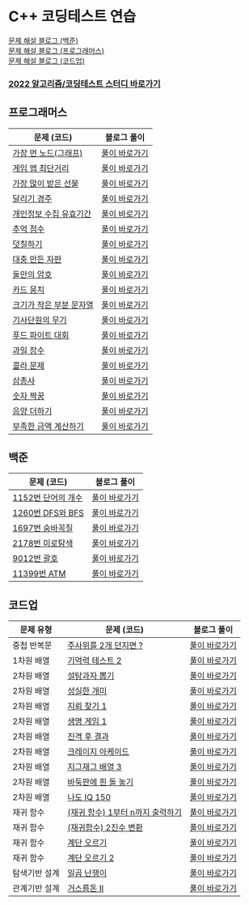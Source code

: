 # C++ 코딩테스트 연습
[문제 해설 블로그 (백준)](https://deff-dev.tistory.com/category/%EC%BD%94%EB%94%A9%ED%85%8C%EC%8A%A4%ED%8A%B8/%EB%B0%B1%EC%A4%80)  <br/>
[문제 해설 블로그 (프로그래머스)](https://deff-dev.tistory.com/category/%EC%BD%94%EB%94%A9%ED%85%8C%EC%8A%A4%ED%8A%B8/%ED%94%84%EB%A1%9C%EA%B7%B8%EB%9E%98%EB%A8%B8%EC%8A%A4)  <br/>
[문제 해설 블로그 (코드업)](https://deff-dev.tistory.com/category/%EC%BD%94%EB%94%A9%ED%85%8C%EC%8A%A4%ED%8A%B8/%EC%BD%94%EB%93%9C%EC%97%85)  <br/>  
### [2022 알고리즘/코딩테스트 스터디 바로가기](https://github.com/JeongHPark/2022-Algorithm-Study/tree/jsd)  <br/>


## 프로그래머스
|문제 (코드)|블로그 풀이|
|----|----|
|[가장 먼 노드(그래프)](https://github.com/seungdo1234/CodingTestPractice/blob/main/Programmers/%EA%B7%B8%EB%9E%98%ED%94%84/%EA%B0%80%EC%9E%A5%20%EB%A8%BC%20%EB%85%B8%EB%93%9C.cpp)|[풀이 바로가기](https://github.com/seungdo1234/CodingTestPractice/tree/main/Programmers/%EA%B7%B8%EB%9E%98%ED%94%84)|
|[게임 맵 최단거리](https://github.com/seungdo1234/CodingTestPractice/blob/main/Programmers/%EA%B2%8C%EC%9E%84%20%EB%A7%B5%20%EC%B5%9C%EB%8B%A8%EA%B1%B0%EB%A6%AC/%EA%B2%8C%EC%9E%84%20%EB%A7%B5%20%EC%B5%9C%EB%8B%A8%EA%B1%B0%EB%A6%AC.cpp)|[풀이 바로가기](https://deff-dev.tistory.com/12)|
|[가장 많이 받은 선물](https://github.com/seungdo1234/CodingTestPractice/blob/main/Programmers/%EA%B0%80%EC%9E%A5%20%EB%A7%8E%EC%9D%B4%20%EB%B0%9B%EC%9D%80%20%EC%84%A0%EB%AC%BC/%EA%B0%80%EC%9E%A5%20%EB%A7%8E%EC%9D%B4%20%EB%B0%9B%EC%9D%80%20%EC%84%A0%EB%AC%BC.cpp)|[풀이 바로가기](https://deff-dev.tistory.com/18)|  
|[달리기 경주](https://github.com/seungdo1234/CodingTestPractice/blob/main/Programmers/%EB%8B%AC%EB%A6%AC%EA%B8%B0%20%EA%B2%BD%EC%A3%BC/%EB%8B%AC%EB%A6%AC%EA%B8%B0%20%EA%B2%BD%EC%A3%BC.cpp)|[풀이 바로가기](https://deff-dev.tistory.com/19)|  
|[개인정보 수집 유효기간](https://github.com/seungdo1234/CodingTestPractice/blob/main/Programmers/%EA%B0%9C%EC%9D%B8%EC%A0%95%EB%B3%B4%20%EC%88%98%EC%A7%91%20%EC%9C%A0%ED%9A%A8%EA%B8%B0%EA%B0%84/%EA%B0%9C%EC%9D%B8%EC%A0%95%EB%B3%B4%20%EC%88%98%EC%A7%91%20%EC%9C%A0%ED%9A%A8%EA%B8%B0%EA%B0%84.cpp) |[풀이 바로가기](https://deff-dev.tistory.com/22)|
|[추억 점수](https://github.com/seungdo1234/CodingTestPractice/blob/main/Programmers/%EC%B6%94%EC%96%B5%20%EC%A0%90%EC%88%98/%EC%B6%94%EC%96%B5%EC%A0%90%EC%88%98.cpp)|  [풀이 바로가기](https://deff-dev.tistory.com/23)|  
|[덧칠하기](https://github.com/seungdo1234/CodingTestPractice/blob/main/Programmers/%EB%8D%A7%EC%B9%A0%ED%95%98%EA%B8%B0/%EB%8D%A7%EC%B9%A0%ED%95%98%EA%B8%B0.cpp)  |[풀이 바로가기](https://deff-dev.tistory.com/24)| 
|[대충 만든 자판](https://github.com/seungdo1234/CodingTestPractice/blob/main/Programmers/%EB%8C%80%EC%B6%A9%20%EB%A7%8C%EB%93%A0%20%EC%9E%90%ED%8C%90/%EB%8C%80%EC%B6%A9%20%EB%A7%8C%EB%93%A0%20%EC%9E%90%ED%8C%90.cpp) | [풀이 바로가기](https://deff-dev.tistory.com/18) | 
|[둘만의 암호](https://github.com/seungdo1234/CodingTestPractice/blob/main/Programmers/%EB%91%98%EB%A7%8C%EC%9D%98%20%EC%95%94%ED%98%B8/%EB%91%98%EB%A7%8C%EC%9D%98%20%EC%95%94%ED%98%B8.cpp) | [풀이 바로가기](https://deff-dev.tistory.com/29) | 
|[카드 뭉치](https://github.com/seungdo1234/CodingTestPractice/blob/main/Programmers/%20%EC%B9%B4%EB%93%9C%20%EB%AD%89%EC%B9%98/%EC%B9%B4%EB%93%9C%20%EB%AD%89%EC%B9%98.cpp) | [풀이 바로가기](https://deff-dev.tistory.com/30) | 
|[크기가 작은 부분 문자열](https://github.com/seungdo1234/CodingTestPractice/blob/main/Programmers/%ED%81%AC%EA%B8%B0%EA%B0%80%20%EC%9E%91%EC%9D%80%20%EB%AC%B8%EC%9E%90%EC%97%B4/%ED%81%AC%EA%B8%B0%EA%B0%80%20%EC%9E%91%EC%9D%80%20%EB%AC%B8%EC%9E%90%EC%97%B4.cpp) | [풀이 바로가기](https://deff-dev.tistory.com/34) | 
|[기사단원의 무기](https://github.com/seungdo1234/CodingTestPractice/blob/main/Programmers/%EA%B8%B0%EC%82%AC%EB%8B%A8%EC%9B%90%EC%9D%98%20%EB%AC%B4%EA%B8%B0/%EA%B8%B0%EC%82%AC%EB%8B%A8%EC%9B%90%EC%9D%98%20%EB%AC%B4%EA%B8%B0.cpp) | [풀이 바로가기](https://deff-dev.tistory.com/35) | 
|[푸드 파이트 대회](https://github.com/seungdo1234/CodingTestPractice/blob/main/Programmers/%ED%91%B8%EB%93%9C%20%ED%8C%8C%EC%9D%B4%ED%8A%B8%20%EB%8C%80%ED%9A%8C/%ED%91%B8%EB%93%9C%20%ED%8C%8C%EC%9D%B4%ED%8A%B8%20%EB%8C%80%ED%9A%8C.cpp) | [풀이 바로가기](https://deff-dev.tistory.com/42) | 
|[과일 장수](https://github.com/seungdo1234/CodingTestPractice/blob/main/Programmers/%EA%B3%BC%EC%9D%BC%20%EC%9E%A5%EC%88%98/%EA%B3%BC%EC%9D%BC%20%EC%9E%A5%EC%88%98.cpp  ) | [풀이 바로가기](https://deff-dev.tistory.com/44) | 
|[콜라 문제](https://github.com/seungdo1234/CodingTestPractice/blob/main/Programmers/%EC%BD%9C%EB%9D%BC%20%EB%AC%B8%EC%A0%9C/%EC%BD%9C%EB%9D%BC%20%EB%AC%B8%EC%A0%9C.cpp) | [풀이 바로가기](https://deff-dev.tistory.com/46) | 
|[삼총사](https://github.com/seungdo1234/CodingTestPractice/blob/main/Programmers/%EC%82%BC%EC%B4%9D%EC%82%AC/%EC%82%BC%EC%B4%9D%EC%82%AC.cpp) | [풀이 바로가기](https://deff-dev.tistory.com/47) | 
|[숫자 짝꿍](https://github.com/seungdo1234/CodingTestPractice/blob/main/Programmers/%EC%88%AB%EC%9E%90%20%EC%A7%9D%EA%BF%8D/%EC%88%AB%EC%9E%90%20%EC%A7%9D%EA%BF%8D.cpp) | [풀이 바로가기](https://deff-dev.tistory.com/45) | 
|[음양 더하기](https://github.com/seungdo1234/CodingTestPractice/blob/main/Programmers/%EC%9D%8C%EC%96%91%20%EB%8D%94%ED%95%98%EA%B8%B0/%EC%9D%8C%EC%96%91%20%EB%8D%94%ED%95%98%EA%B8%B0.cpp) | [풀이 바로가기](https://deff-dev.tistory.com/49) | 
|[부족한 금액 계산하기](https://github.com/seungdo1234/CodingTestPractice/blob/main/Programmers/%EB%B6%80%EC%A1%B1%ED%95%9C%20%EA%B8%88%EC%95%A1%20%EA%B3%84%EC%82%B0%ED%95%98%EA%B8%B0/%EB%B6%80%EC%A1%B1%ED%95%9C%20%EA%B8%88%EC%95%A1%20%EA%B3%84%EC%82%B0%ED%95%98%EA%B8%B0.cpp) | [풀이 바로가기](https://deff-dev.tistory.com) | 


## 백준
|문제 (코드)|블로그 풀이|
|----|----|
|[1152번 단어의 개수](https://github.com/seungdo1234/CodingTestPractice/blob/main/Baekjoon/1152%EB%B2%88%20%EB%8B%A8%EC%96%B4%EC%9D%98%20%EA%B0%9C%EC%88%98/%EB%8B%A8%EC%96%B4%EC%9D%98%20%EA%B0%9C%EC%88%98.cpp)| [풀이 바로가기](https://deff-dev.tistory.com/11) | 
|[1260번 DFS와 BFS](https://github.com/seungdo1234/CodingTestPractice/blob/main/Baekjoon/1260%EB%B2%88%20DFS%EC%99%80%20BFS/DFS%EC%99%80%20BFS.cpp)|[풀이 바로가기](https://deff-dev.tistory.com/13)|  
|[1697번 숨바꼭질](https://github.com/seungdo1234/CodingTestPractice/blob/main/Baekjoon/1697%EB%B2%88%20%EC%88%A8%EB%B0%94%EA%BC%AD%EC%A7%88/1697%EB%B2%88%20%EC%88%A8%EB%B0%94%EA%BC%AD%EC%A7%88.cpp)| [풀이 바로가기](https://deff-dev.tistory.com/14)  |
|[2178번 미로탐색](https://github.com/seungdo1234/CodingTestPractice/blob/main/Baekjoon/2178%EB%B2%88%20%EB%AF%B8%EB%A1%9C%ED%83%90%EC%83%89/2178%EB%B2%88%20%EB%AF%B8%EB%A1%9C%ED%83%90%EC%83%89.cpp) |[풀이 바로가기](https://deff-dev.tistory.com/17)  |
|[9012번 괄호](https://github.com/seungdo1234/CodingTestPractice/blob/main/Baekjoon/9012%EB%B2%88%20%EA%B4%84%ED%98%B8/9012%EB%B2%88%20%EA%B4%84%ED%98%B8.cpp)  | [풀이 바로가기](https://deff-dev.tistory.com/16)  |
|[11399번 ATM](https://github.com/seungdo1234/CodingTestPractice/blob/main/Baekjoon/11399%EB%B2%88%20ATM/11399%EB%B2%88%20ATM.cpp)| [풀이 바로가기](https://deff-dev.tistory.com/15)|  




## 코드업
|문제 유형|문제 (코드)|블로그 풀이|
|----|----|----|
|중첩 반복문|[주사위를 2개 던지면 ?](https://github.com/seungdo1234/CodingTestPractice/blob/main/CodeUp/%EC%A4%91%EC%B2%A9%20%EB%B0%98%EB%B3%B5%EB%AC%B8/%EC%A3%BC%EC%82%AC%EC%9C%84%EB%A5%BC%202%EA%B0%9C%20%EB%8D%98%EC%A7%80%EB%A9%B4%3F.cpp)| [풀이 바로가기](https://deff-dev.tistory.com/59) | 
|1차원 배열|[기억력 테스트 2](https://github.com/seungdo1234/CodingTestPractice/blob/main/CodeUp/1%EC%B0%A8%EC%9B%90%20%EB%B0%B0%EC%97%B4/%EA%B8%B0%EC%96%B5%EB%A0%A5%20%ED%85%8C%EC%8A%A4%ED%8A%B8%202.cpp)| [풀이 바로가기](https://deff-dev.tistory.com/74) |
|2차원 배열|[설탕과자 뽑기](https://github.com/seungdo1234/CodingTestPractice/blob/main/CodeUp/2%EC%B0%A8%EC%9B%90%20%EB%B0%B0%EC%97%B4/%EC%84%A4%ED%83%95%EA%B3%BC%EC%9E%90%20%EB%BD%91%EA%B8%B0.cpp)| [풀이 바로가기](https://deff-dev.tistory.com/60) |
|2차원 배열|[성실한 개미](https://github.com/seungdo1234/CodingTestPractice/blob/main/CodeUp/2%EC%B0%A8%EC%9B%90%20%EB%B0%B0%EC%97%B4/%EC%84%B1%EC%8B%A4%ED%95%9C%20%EA%B0%9C%EB%AF%B8.cpp)| [풀이 바로가기](https://deff-dev.tistory.com/61) | 
|2차원 배열|[지뢰 찾기 1](https://github.com/seungdo1234/CodingTestPractice/blob/main/CodeUp/2%EC%B0%A8%EC%9B%90%20%EB%B0%B0%EC%97%B4/%EC%A7%80%EB%A2%B0%20%EC%B0%BE%EA%B8%B0%201.cpp)| [풀이 바로가기](https://deff-dev.tistory.com/64) | 
|2차원 배열|[생명 게임 1](https://github.com/seungdo1234/CodingTestPractice/blob/main/CodeUp/2%EC%B0%A8%EC%9B%90%20%EB%B0%B0%EC%97%B4/%EC%83%9D%EB%AA%85%20%EA%B2%8C%EC%9E%84%201.cpp)| [풀이 바로가기](https://deff-dev.tistory.com/65) | 
|2차원 배열|[진격 후 결과](https://github.com/seungdo1234/CodingTestPractice/blob/main/CodeUp/2%EC%B0%A8%EC%9B%90%20%EB%B0%B0%EC%97%B4/%EC%A7%84%EA%B2%A9%20%ED%9B%84%20%EA%B2%B0%EA%B3%BC.cpp)| [풀이 바로가기](https://deff-dev.tistory.com/66) | 
|2차원 배열|[크레이지 아케이드](https://github.com/seungdo1234/CodingTestPractice/blob/main/CodeUp/2%EC%B0%A8%EC%9B%90%20%EB%B0%B0%EC%97%B4/%ED%81%AC%EB%A0%88%EC%9D%B4%EC%A7%80%20%EC%95%84%EC%BC%80%EC%9D%B4%EB%93%9C.cpp)| [풀이 바로가기](https://deff-dev.tistory.com/67) | 
|2차원 배열|[지그재그 배열 3](https://github.com/seungdo1234/CodingTestPractice/blob/main/CodeUp/2%EC%B0%A8%EC%9B%90%20%EB%B0%B0%EC%97%B4/%EC%A7%80%EA%B7%B8%EC%9E%AC%EA%B7%B8%20%EB%B0%B0%EC%97%B4%203.cpp)| [풀이 바로가기](https://deff-dev.tistory.com/69) | 
|2차원 배열|[바둑판에 흰 돌 놓기](https://github.com/seungdo1234/CodingTestPractice/blob/main/CodeUp/2%EC%B0%A8%EC%9B%90%20%EB%B0%B0%EC%97%B4/%EB%B0%94%EB%91%91%ED%8C%90%EC%97%90%20%ED%9D%B0%20%EB%8F%8C%20%EB%86%93%EA%B8%B0.cpp)| [풀이 바로가기](https://deff-dev.tistory.com/71) | 
|2차원 배열|[나도 IQ 150](https://github.com/seungdo1234/CodingTestPractice/blob/main/CodeUp/2%EC%B0%A8%EC%9B%90%20%EB%B0%B0%EC%97%B4/%EB%82%98%EB%8F%84%20IQ%20150.cpp)| [풀이 바로가기](https://deff-dev.tistory.com/79) | 
|재귀 함수|[(재귀 함수) 1부터 n까지 출력하기](https://github.com/seungdo1234/CodingTestPractice/blob/main/CodeUp/%EC%9E%AC%EA%B7%80%20%ED%95%A8%EC%88%98/(%EC%9E%AC%EA%B7%80%20%ED%95%A8%EC%88%98)%201%EB%B6%80%ED%84%B0%20n%EA%B9%8C%EC%A7%80%20%EC%B6%9C%EB%A0%A5%ED%95%98%EA%B8%B0.cpp)| [풀이 바로가기](https://deff-dev.tistory.com/68) | 
|재귀 함수|[(재귀함수) 2진수 변환](https://github.com/seungdo1234/CodingTestPractice/blob/main/CodeUp/%EC%9E%AC%EA%B7%80%20%ED%95%A8%EC%88%98/(%EC%9E%AC%EA%B7%80%ED%95%A8%EC%88%98)%202%EC%A7%84%EC%88%98%20%EB%B3%80%ED%99%98.cpp)| [풀이 바로가기](https://deff-dev.tistory.com/77) | 
|재귀 함수|[계단 오르기](https://github.com/seungdo1234/CodingTestPractice/blob/main/CodeUp/%EC%9E%AC%EA%B7%80%20%ED%95%A8%EC%88%98/%EA%B3%84%EB%8B%A8%EC%98%A4%EB%A5%B4%EA%B8%B0.cpp)| [풀이 바로가기](https://deff-dev.tistory.com/73) | 
|재귀 함수|[계단 오르기 2](https://github.com/seungdo1234/CodingTestPractice/blob/main/CodeUp/%EC%9E%AC%EA%B7%80%20%ED%95%A8%EC%88%98/%EA%B3%84%EB%8B%A8%20%EC%98%A4%EB%A5%B4%EA%B8%B0%202.cpp)| [풀이 바로가기](https://deff-dev.tistory.com/75) | 
|탐색기반 설계|[일곱 난쟁이](https://github.com/seungdo1234/CodingTestPractice/blob/main/CodeUp/%ED%83%90%EC%83%89%EA%B8%B0%EB%B0%98%EC%84%A4%EA%B3%84/%EC%9D%BC%EA%B3%B1%20%EB%82%9C%EC%9F%81%EC%9D%B4.cpp)| [풀이 바로가기](https://deff-dev.tistory.com/70) | 
|관계기반 설계|[거스름돈 II](https://github.com/seungdo1234/CodingTestPractice/blob/main/CodeUp/%EA%B4%80%EA%B3%84%EA%B8%B0%EB%B0%98%20%EC%84%A4%EA%B3%84/%EA%B1%B0%EC%8A%A4%EB%A6%84%EB%8F%88%20II.cpp)| [풀이 바로가기](https://deff-dev.tistory.com/72) | 



